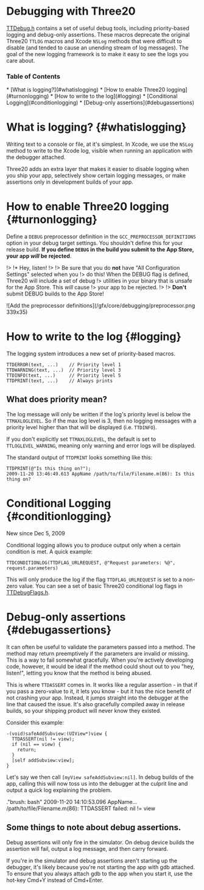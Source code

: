Debugging with Three20
======================

[TTDebug.h](http://github.com/facebook/three20/blob/master/src/Three20Core/Headers/TTDebug.h)
contains a set of useful debug tools, including priority-based logging and
debug-only assertions. These macros deprecate the original Three20 `TTLOG`
macros and Xcode `NSLog` methods that were difficult to disable (and tended to cause an
unending stream of log messages). The goal of the new logging framework is to make it easy
to see the logs you care about.

### Table of Contents

<div class="toc" markdown="1">
* [What is logging?](#whatislogging)
* [How to enable Three20 logging](#turnonlogging)
* [How to write to the log](#logging)
* [Conditional Logging](#conditionlogging)
* [Debug-only assertions](#debugassertions)
</div>
<div class="clearfix"></div>

What is logging? {#whatislogging}
================

Writing text to a console or file, at it's simplest. In Xcode, we use the `NSLog`
method to write to the Xcode log, visible when running an application with the
debugger attached.

Three20 adds an extra layer that makes it easier to disable logging when you
ship your app, selectively show certain logging messages, or make assertions
only in development builds of your app.

How to enable Three20 logging {#turnonlogging}
=============================

Define a `DEBUG` preprocessor definition in the `GCC_PREPROCESSOR_DEFINITIONS`
option in your debug target settings. You shouldn't define this for your release
build.
**If you define `DEBUG` in the build you submit to the App Store, your app *will* be
rejected**.

!> !* Hey, listen!
!> 
!> Be sure that you do **not** have "All Configuration Settings" selected when you
!> do this! When the DEBUG flag is defined, Three20 will include a set of debug
!> utilities in your binary that is unsafe for the App Store. This *will* cause
!> your app to be rejected.
!> 
!> **Don't** submit DEBUG builds to the App Store!

<div class="image" markdown=1>![Add the preprocessor definitions](/gfx/core/debugging/preprocessor.png 339x35)</div>

How to write to the log {#logging}
=======================

The logging system introduces a new set of priority-based macros.

    TTDERROR(text, ...)    // Priority level 1
    TTDWARNING(text, ...)  // Priority level 3
    TTDINFO(text, ...)     // Priority level 5
    TTDPRINT(text, ...)    // Always prints

What does priority mean?
------------------------

The log message will only be written if the log's priority level is below
the `TTMAXLOGLEVEL`. So if the max log level is 3, then no logging
messages with a priority level higher than that will be displayed (i.e.
`TTDINFO`).

If you don't explicitly set `TTMAXLOGLEVEL`, the default is set to
`TTLOGLEVEL_WARNING`, meaning only warning and error logs will
be displayed.

The standard output of `TTDPRINT` looks something like this:

    TTDPRINT(@"Is this thing on?");
    2009-11-20 13:46:49.613 AppName /path/to/file/Filename.m(86): Is this thing on?

Conditional Logging {#conditionlogging}
===================

<div class="source">New since Dec 5, 2009</div>

Conditional logging allows you to produce output only when
a certain condition is met. A quick example:

    TTDCONDITIONLOG(TTDFLAG_URLREQUEST, @"Request parameters: %@", request.parameters)

This will only produce the log if the flag `TTDFLAG_URLREQUEST` is set to a non-zero value. You can
see a set of basic Three20 conditional log flags in
[TTDebugFlags.h](http://github.com/facebook/three20/blob/master/src/Three20Core/Headers/TTDebugFlags.h).

Debug-only assertions {#debugassertions}
=====================

It can often be useful to validate the parameters passed into a method.  The method
may return preemptively if the parameters are invalid or missing. This is a way to fail
somewhat gracefully.  When you're actively developing code, however, it would be ideal if the
method could shout out to you "hey, listen!", letting you know that the method is being
abused.

This is where `TTDASSERT` comes in.  It works like a regular
assertion - in that if you pass a zero-value to it, it lets you know - but it has the nice benefit
of not crashing your app. Instead, it jumps straight into the debugger at the line that caused the
issue. It's also gracefully compiled away in release builds, so your shipping product will
never know they existed.

Consider this example:

    -(void)safeAddSubview:(UIView*)view {
      TTDASSERT(nil != view);
      if (nil == view) {
        return;
      }
      [self addSubview:view];
    }

Let's say we then call `[myView safeAddSubview:nil]`. In debug builds of the app, calling this
will now toss us into the debugger at the culprit line and output a quick log explaining the
problem.

."brush: bash"
    2009-11-20 14:10:53.096 AppName...
      /path/to/file/Filename.m(86): TTDASSERT failed: nil != view

Some things to note about debug assertions.
-------------------------------------------

Debug assertions will only fire in the simulator. On debug device builds the assertion will fail,
output a log message, and then carry forward.

If you're in the simulator and debug assertions aren't starting up the debugger, it's likely
because you're not starting the app with gdb attached. To ensure that you always attach gdb to
the app when you start it, use the hot-key Cmd+Y instead of Cmd+Enter.